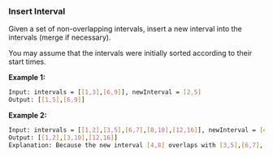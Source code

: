 ### Insert Interval

Given a set of non-overlapping intervals, insert a new interval into the intervals (merge if necessary).

You may assume that the intervals were initially sorted according to their start times.

**Example 1:**

```bash
Input: intervals = [[1,3],[6,9]], newInterval = [2,5]
Output: [[1,5],[6,9]]
```

**Example 2:**

```bash
Input: intervals = [[1,2],[3,5],[6,7],[8,10],[12,16]], newInterval = [4,8]
Output: [[1,2],[3,10],[12,16]]
Explanation: Because the new interval [4,8] overlaps with [3,5],[6,7],[8,10].
```